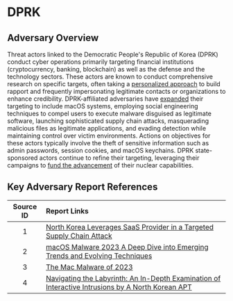 # DPRK

## Adversary Overview

Threat actors linked to the Democratic People's Republic of Korea (DPRK) conduct cyber operations primarily targeting financial institutions (cryptocurrency, banking, blockchain) as well as the defense and the technology sectors. These actors are known to conduct comprehensive research on specific targets, often taking a [personalized approach](https://www.nsa.gov/Press-Room/Press-Releases-Statements/Press-Release-View/Article/3413621/us-rok-agencies-alert-dprk-cyber-actors-impersonating-targets-to-collect-intell/) to build rapport and frequently impersonating legitimate contacts or organizations to enhance credibility. DPRK-affiliated adversaries have [expanded](https://www.sentinelone.com/blog/dprk-crypto-theft-macos-rustbucket-droppers-pivot-to-deliver-kandykorn-payloads/) their targeting to include macOS systems, employing social engineering techniques to compel users to execute malware disguised as legitimate software, launching sophisticated supply chain attacks, masquerading malicious files as legitimate applications, and evading detection while maintaining control over victim environments. Actions on objectives for these actors typically involve the theft of sensitive information such as admin passwords, session cookies, and macOS keychains. DPRK state-sponsored actors continue to refine their targeting, leveraging their campaigns to [fund the advancement](https://www.dni.gov/files/ODNI/documents/assessments/ATA-2023-Unclassified-Report.pdf) of their nuclear capabilities.

## Key Adversary Report References

Source ID | Report Links
|:---:|:---|
1 | [North Korea Leverages SaaS Provider in a Targeted Supply Chain Attack](https://cloud.google.com/blog/topics/threat-intelligence/north-korea-supply-chain/ )
2 | [macOS Malware 2023 A Deep Dive into Emerging Trends and Evolving Techniques](https://www.sentinelone.com/blog/macos-malware-2023-a-deep-dive-into-emerging-trends-and-evolving-techniques/ )
3 | [The Mac Malware of 2023](https://objective-see.org/blog/blog_0x77.html)
4 | [Navigating the Labyrinth: An In-Depth Examination of Interactive Intrusions by A North Korean APT](https://objectivebythesea.org/v6/talks/OBTS_v6_gLongo_bWiley.pdf)

